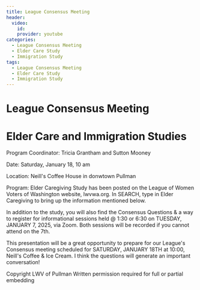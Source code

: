 ```yaml
---
title: League Consensus Meeting
header:
  video:
    id: 
    provider: youtube
categories:
  - League Consensus Meeting
  - Elder Care Study
  - Immigration Study
tags:
  - League Consensus Meeting
  - Elder Care Study
  - Immigration Study
---
```


# League Consensus Meeting

# Elder Care and Immigration Studies

Program Coordinator: Tricia Grantham and Sutton Mooney

Date:  Saturday, January 18, 10 am

Location:  Neill's Coffee House in donwtown Pullman

Program:  Elder Caregiving Study has been posted on the League of Women Voters of Washington website, lwvwa.org. In SEARCH, type in Elder Caregiving to bring up the information mentioned below.

In addition to the study, you will also find the Consensus Questions & a way to register for informational sessions held @ 1:30 or 6:30 on TUESDAY, JANUARY 7, 2025, via Zoom. Both sessions will be recorded if you cannot attend on the 7th.

This presentation will be a great opportunity to prepare for our League's Consensus meeting scheduled for SATURDAY, JANUARY 18TH at 10:00, Neill's Coffee & Ice Cream. I think the questions will generate an important conversation!


Copyright LWV of Pullman
Written permission required for full or partial embedding

<!---change the title to whatever you want the post to be titled
change the ID out to the end of the youtube link https://youtu.be/r61ARK4Qv9c -->
